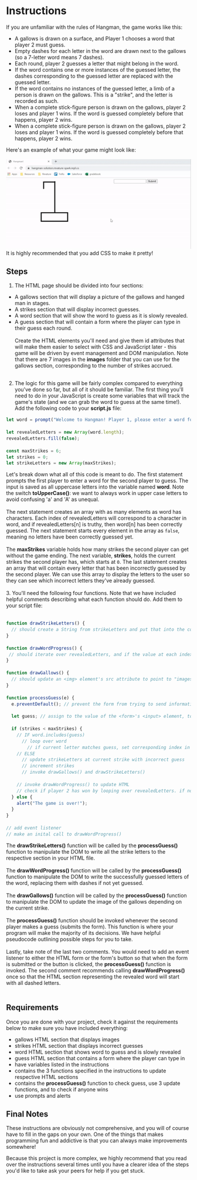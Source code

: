 # Instructions  
If you are unfamiliar with the rules of Hangman, the game works like this:
- A gallows is drawn on a surface, and Player 1 chooses a word that player 2 must guess.
- Empty dashes for each letter in the word are drawn next to the gallows (so a 7-letter word means 7 dashes).
- Each round, player 2 guesses a letter that might belong in the word.
- If the word contains one or more instances of the guessed letter, the dashes corresponding to the guessed letter are replaced with the guessed letter.
- If the word contains no instances of the guessed letter, a limb of a person is drawn on the gallows. This is a "strike", and the letter is recorded as such.
- When a complete stick-figure person is drawn on the gallows, player 2 loses and player 1 wins. If the word is guessed completely before that happens, player 2 wins.
- When a complete stick-figure person is drawn on the gallows, player 2 loses and player 1 wins. If the word is guessed completely before that happens, player 2 wins.

Here's an example of what your game might look like:
<br><br>
![hangman solution gif](assets/hangman.gif)
It is highly recommended that you add CSS to make it pretty!

## Steps
  1. The HTML page should be divided into four sections:
  - A gallows section that will display a picture of the gallows and hanged man in stages.
  - A strikes section that will display incorrect guesses.
  - A word section that will show the word to guess as it is slowly revealed.
  - A guess section that will contain a form where the player can type in their guess each round.
  <br><br>
  Create the HTML elements you'll need and give them id attributes that will make them easier to select with CSS and JavaScript later - this game will be driven by event management and DOM manipulation. Note that there are 7 images in the **images** folder that you can use for the gallows section, corresponding to the number of strikes accrued.
  <br><br>
  2. The logic for this game will be fairly complex compared to everything you've done so far, but all of it should be familiar. The first thing you'll need to do in your JavaScript is create some variables that will track the game's state (and we can grab the word to guess at the same time!). Add the following code to your **script.js** file: 
  ```JavaScript
  let word = prompt("Welcome to Hangman! Player 1, please enter a word for Player 2 to guess.").toUpperCase();

  let revealedLetters = new Array(word.length);
  revealedLetters.fill(false);

  const maxStrikes = 6; 
  let strikes = 0;
  let strikeLetters = new Array(maxStrikes);
  ```
  Let's break down what all of this code is meant to do. The first statement prompts the first player to enter a word for the second player to guess. The input is saved as all uppercase letters into the variable named **word**. Note the switch **toUpperCase()**: we want to always work in upper case letters to avoid confusing 'a' and 'A' as unequal.
  <br><br>
  The next statement creates an array with as many elements as word has characters. Each index of revealedLetters will correspond to a character in word, and if revealedLetters[n] is truthy, then word[n] has been correctly guessed. The next statement starts every element in the array as `false`, meaning no letters have been correctly guessed yet.
  <br><br>
  The **maxStrikes** variable holds how many strikes the second player can get without the game ending. The next variable, **strikes**, holds the current strikes the second player has, which starts at `0`. The last statement creates an array that will contain every letter that has been incorrectly guessed by the second player. We can use this array to display the letters to the user so they can see which incorrect letters they've already guessed.
  <br><br>
  3. You'll need the following four functions. Note that we have included helpful comments describing what each function should do. Add them to your script file:
  ```JavaScript
  
  function drawStrikeLetters() {
    // should create a String from strikeLetters and put that into the content of some element
  }

  function drawWordProgress() {
   // should iterate over revealedLetters, and if the value at each index is truthy, print the corresponding letter from word. Otherwise, it should print a -
  }

  function drawGallows() {
    // should update an <img> element's src attribute to point to "images/strike-" + strikes + ".png"
  }

  function processGuess(e) {
    e.preventDefault(); // prevent the form from trying to send information somewhere

    let guess; // assign to the value of the <form>'s <input> element, toUpperCase()

    if (strikes < maxStrikes) {
      // IF word.includes(guess)
        // loop over word
          // if current letter matches guess, set corresponding index in revealedLetters to a truthy value
      // ELSE 
        // update strikeLetters at current strike with incorrect guess
        // increment strikes
        // invoke drawGallows() and drawStrikeLetters()

      // invoke drawWordProgress() to update HTML
      // check if player 2 has won by looping over revealedLetters. if no values are false, player 2 wins
    } else {
      alert("The game is over!");
    }
  }

  // add event listener
  // make an inital call to drawWordProgress()
  ```
  The **drawStrikeLetters()** function will be called by the **processGuess()** function to manipulate the DOM to write all the strike letters to the respective section in your HTML file.
  <br><br>
  The **drawWordProgress()** function will be called by the **processGuess()** function to manipulate the DOM to write the successfully guessed letters of the word, replacing them with dashes if not yet guessed.
  <br><br>
  The **drawGallows()** function will be called by the **processGuess()** function to manipulate the DOM to update the image of the gallows depending on the current strike.
  <br><br>
  The **processGuess()** function should be invoked whenever the second player makes a guess (submits the form). This function is where your program will make the majority of its decisions. We have helpful pseudocode outlining possible steps for you to take.
  <br><br>
  Lastly, take note of the last two comments. You would need to add an event listener to either the HTML form or the form's button so that when the form is submitted or the button is clicked, the **processGuess()** function is invoked. The second comment recommends calling **drawWordProgress()** once so that the HTML section representing the revealed word will start with all dashed letters.
  <br><br>

## Requirements
Once you are done with your project, check it against the requirements below to make sure you have included everything:
* gallows HTML section that displays images
* strikes HTML section that displays incorrect guesses
* word HTML section that shows word to guess and is slowly revealed
* guess HTML section that contains a form where the player can type in
* have variables listed in the instructions
* contains the 3 functions specified in the instructions to update 
 respective HTML sections
* contains the **processGuess()** function to check guess, use 3 update functions, 
 and to check if anyone wins
* use prompts and alerts

## Final Notes
These instructions are obviously not comprehensive, and you will of course have to fill in the gaps on your own. One of the things that makes programming fun and addictive is that you can always make improvements somewhere! 

Because this project is more complex, we highly recommend that you read over the instructions several times until you have a clearer idea of the steps you'd like to take ask your peers for help if you get stuck.



  